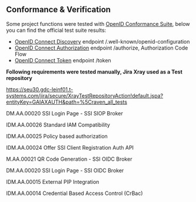 ## Conformance & Verification

Some project functions were tested with [OpenID Conformance Suite](https://openid.net/certification/about-conformance-suite/), below you can find the official test suite results:

- [OpenID Connect Discovery](./config) endpoint /.well-known/openid-configuration
- [OpenID Connect Authorization](./auth) endpoint /authorize, Authorization Code Flow
- [OpenID Connect Token](./token) endpoint /token


<strong>Following requirements were tested manually, Jira Xray used as a Test repository</strong>

https://seu30.gdc-leinf01.t-systems.com/jira/secure/XrayTestRepositoryAction!default.jspa?entityKey=GAIAXAUTH&path=%5Craven_all_tests

DM.AA.00020 SSI Login Page - SSI SIOP Broker

IDM.AA.00026 Standard IAM Compatibility

IDM.AA.00025 Policy based authorization

IDM.AA.00024 Offer SSI Client Registration Auth API

M.AA.00021 QR Code Generation - SSI OIDC Broker

DM.AA.00020 SSI Login Page - SSI OIDC Broker

IDM.AA.00015 External PIP Integration

IDM.AA.00014 Credential Based Access Control (CrBac)
